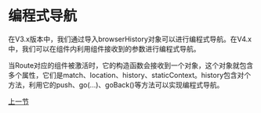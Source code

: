 编程式导航
=====

在V3.x版本中，我们通过导入browserHistory对象可以进行编程式导航。在V4.x中，我们可以在组件内利用组件接收到的参数进行编程式导航。

当Route对应的组件被激活时，它的构造函数会接收到一个对象，这个对象就包含多个属性，它们是match、location、history、staticContext。history包含对个方法，利用它的push、go(...)、goBack()等方法可以实现编程式导航。

[上一节](/detail/6)